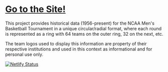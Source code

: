 # [Go to the Site!](https://circlebracket.netlify.com)

This project provides historical data (1956-present) for the NCAA Men's Basketball Tournament
in a unique circular/radial format, where each round is represented as a ring with 64 teams on
the outer ring, 32 on the next, etc.

The team logos used to display this information are property of their respective institutions and
used in this context as informational and for personal use only.

[![Netlify Status](https://api.netlify.com/api/v1/badges/c8c5ddfb-69b9-4f0c-a33e-221d333e9e5c/deploy-status)](https://app.netlify.com/sites/circlebracket/deploys)
